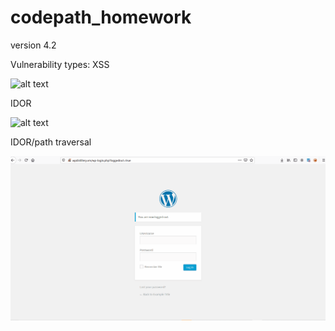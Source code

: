# codepath_homework
version 4.2

Vulnerability types: XSS

![alt text](https://github.com/Srikanth9410/codepath_homework/blob/beb9a871ac7833d9f0d33834962941dacaf841bb/UnauthenticatedStoredXSS.gif)

IDOR

![alt text](https://github.com/Srikanth9410/codepath_homework/blob/beb9a871ac7833d9f0d33834962941dacaf841bb/IDOR-Srikanth.gif)
 
IDOR/path traversal
 
![alt text](https://github.com/Srikanth9410/codepath_homework/blob/adf57eb0fa9db8d5908b6ec91618a0d43beb63c4/IDOR2-Srikanth.gif)
